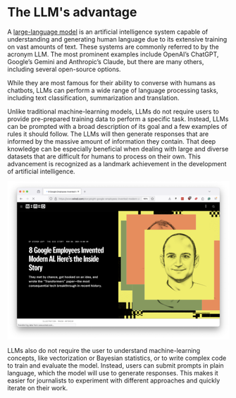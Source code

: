 # The LLM's advantage

A [large-language model](https://en.wikipedia.org/wiki/Large_language_model) is an artificial intelligence system capable of understanding and generating human language due to its extensive training on vast amounts of text. These systems are commonly referred to by the acronym LLM. The most prominent examples include OpenAI’s ChatGPT, Google’s Gemini and Anthropic’s Claude, but there are many others, including several open-source options.

While they are most famous for their ability to converse with humans as chatbots, LLMs can perform a wide range of language processing tasks, including text classification, summarization and translation.

Unlike traditional machine-learning models, LLMs do not require users to provide pre-prepared training data to perform a specific task. Instead, LLMs can be prompted with a broad description of its goal and a few examples of rules it should follow. The LLMs will then generate responses that are informed by the massive amount of information they contain. That deep knowledge can be especially beneficial when dealing with large and diverse datasets that are difficult for humans to process on their own. This advancement is recognized as a landmark achievement in the development of artificial intelligence.

[![llm history](_static/llm.png)](https://www.wired.com/story/eight-google-employees-invented-modern-ai-transformers-paper/)

LLMs also do not require the user to understand machine-learning concepts, like vectorization or Bayesian statistics, or to write complex code to train and evaluate the model. Instead, users can submit prompts in plain language, which the model will use to generate responses. This makes it easier for journalists to experiment with different approaches and quickly iterate on their work.